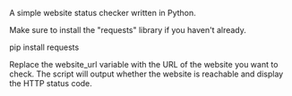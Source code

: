 A simple website status checker written in Python.

Make sure to install the "requests" library if you haven't already.

pip install requests


Replace the website_url variable with the URL of the website you want to check. The script will output whether the website is reachable and display the HTTP status code.
